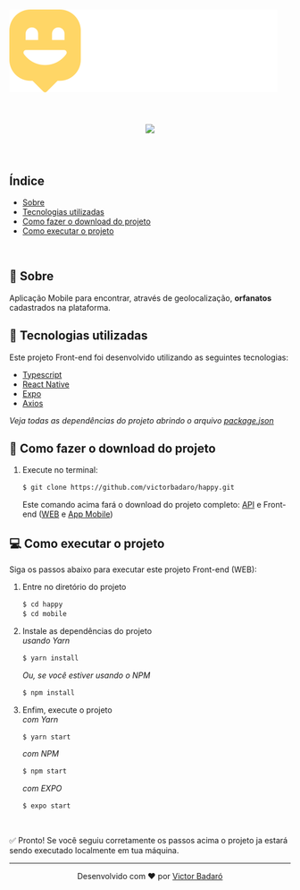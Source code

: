 # <img src="../logo.svg">

<h1 align="center">
    <img src="./presentation.gif">
</h1>
<br>

## Índice

* [Sobre](#-sobre)
* [Tecnologias utilizadas](#-tecnologias-utilizadas)
* [Como fazer o download do projeto](#-como-fazer-o-download-do-projeto)
* [Como executar o projeto](#-Como-executar-o-projeto)
<br>

## 🧾 Sobre

Aplicação Mobile para encontrar, através de geolocalização, **orfanatos** cadastrados na plataforma.
<br>

## 🚀 Tecnologias utilizadas

Este projeto Front-end foi desenvolvido utilizando as seguintes tecnologias:

* [Typescript](https://www.typescriptlang.org/)
* [React Native](https://reactnative.dev/)
* [Expo](https://expo.io/)
* [Axios](https://github.com/axios/axios)

_Veja todas as dependências do projeto abrindo o arquivo [package.json](./package.json)_
<br>

## 🔽 Como fazer o download do projeto

1. Execute no terminal:<br>
    ```bash
    $ git clone https://github.com/victorbadaro/happy.git
    ```

    Este comando acima fará o download do projeto completo: [API](../backend) e Front-end ([WEB](../web) e [App Mobile](#))
## 💻 Como executar o projeto

Siga os passos abaixo para executar este projeto Front-end (WEB):

1. Entre no diretório do projeto
    ```bash
    $ cd happy
    $ cd mobile
    ```

2. Instale as dependências do projeto<br>
    _usando Yarn_
    ```bash
    $ yarn install
    ```

    _Ou, se você estiver usando o NPM_
    ```bash
    $ npm install
    ```

3. Enfim, execute o projeto<br>
    _com Yarn_
    ```bash
    $ yarn start
    ```

    _com NPM_
    ```bash
    $ npm start
    ```

    _com EXPO_
    ```bash
    $ expo start
    ```

<br>

✅ Pronto! Se você seguiu corretamente os passos acima o projeto ja estará sendo executado localmente em tua máquina.

---
<p align="center">Desenvolvido com ❤ por <a href="https://github.com/victorbadaro">Victor Badaró</a></p>